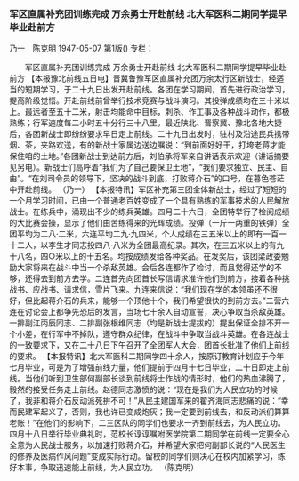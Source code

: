 ### 军区直属补充团训练完成  万余勇士开赴前线  北大军医科二期同学提早毕业赴前方
乃一　陈克明
1947-05-07
第1版()
专栏：

　　军区直属补充团训练完成
    万余勇士开赴前线
    北大军医科二期同学提早毕业赴前方
    【本报豫北前线五日电】晋冀鲁豫军区直属补充团万余太行区新战士，经适当的短期学习，于二十九日出发开赴前线。各团在学习期间，首先进行政治学习，提高阶级觉悟。开赴前线前曾举行技术竞赛与战斗演习。其投弹成绩均在三十米以上。最远者至五十二米，射击均能命中目标，刺杀、作工事及各种战斗动作，都极熟练；行军速度每二小时五十分行三十八里。最近陕北、晋察冀、豫北各地大捷后，各团新战士即纷纷要求早日走上前线。二十九日出发时，驻村及沿途民兵携带烟、茶，夹路欢送，有的新战士家属边送边嘱说：“到前面好好干，打垮老蒋才能保住咱的土地。”各团新战士到达前方后，刘伯承将军亲自讲话表示欢迎（讲话摘要见另电）。新战士们高呼着“我们为了自己要保卫土地”，“我们要求独立、民主、自由”。“在刘司令员的领导下，坚决的战斗到底，打败蒋介石”的口号，在暮色苍茫中开赴前线。
          （乃一）
    【本报特讯】军区补充第三团全体新战士，经过了短短的一个月学习时间，已由一个普通老百姓变成了一个具有熟练的军事技术的人民解放战士。在练兵中，涌现出不少的练兵英雄。四月二十六日，全团特举行了检阅成绩的大比赛会操，显示了他们由苦练得来的光辉成绩。投弹（一斤一两重的铁弹）全团平均为二八·二米，六连平均二九·九四米，个人成绩在三五米以上的即有一百一十二人，以李生才同志投四八·八米为全团最高纪录。其次，在三五米以上的有九十八名，四○米以上的十五名。均按成绩发给各种奖品。在发奖后，该团梁政委勉励大家将来在战斗中当一个杀敌英雄。会后各连都作了检讨，而且觉得还学的不够，还得去到前方去学。二连首先向团首长写信请求准许他们到前方，接着各种挑战书、应战书、请求信，雪片飞来。九连来信说：“我们现在学的本领虽还不很好，但比起蒋介石的兵来，能够一个顶他十个，我们希望很快的到前方去。”二营六连在讨论会上都争先恐后的发言，当场七十余人自动宣誓，决心争取当杀敌英雄。一排副江丙辰同志、二排副张根维同志（均是新战士提拔的）提出保证全排不开一个小差，在行军中不掉队，遵守群众纪律，在战斗中争取当战斗英雄。在各连战士的一致要求下，又在二十八日下午召开了全团军人大会，团首长批准了他们上前线的要求。
    【本报特讯】北大军医科二期同学四十余人，按原订教育计划应于今年七月毕业，可是为了增强前线力量，他们提前于四月十七日毕业，二十日即走上前线。当他们听到卫生部何副部长谈到前线将士作战的情形时，他们的热血沸腾了，毅然的接受任务走上前线。赵德同志激愤的说：“现在是我们为人民立功的时候了，我非和蒋介石反动派死拚不可！”从民主建国军来的翟齐海同志悲痛的说：“幸而民建军起义了，否则，我也许已变成炮灰；我一定要到前线去，和反动派们算算老账！”在他们的影响下，二三区队的同学们也要求一齐到前线去，为人民立功。四月十八日举行毕业典礼时，范校长谆谆嘱咐医学院第二期同学在前线一定要全心全意为人民战士服务，以加速打败蒋介石，并希望大家把何副部长说的“人民医生的修养及医病作风问题”变成实际行动。留校的同学们则决心在校内加紧学习，练好本事，争取迅速能上前线，为人民立功。
                （陈克明）
